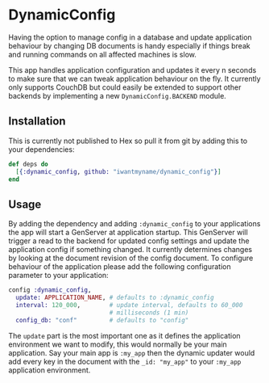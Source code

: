 # DynamicConfig

Having the option to manage config in a database and update application
behaviour by changing DB documents is handy especially if things break
and running commands on all affected machines is slow.

This app handles application configuration and updates it every n
seconds to make sure that we can tweak application behaviour on the fly.
It currently only supports CouchDB but could easily be extended to
support other backends by implementing a new `DynamicConfig.BACKEND`
module.

## Installation

This is currently not published to Hex so pull it from git by adding
this to your dependencies:

```elixir
def deps do
  [{:dynamic_config, github: "iwantmyname/dynamic_config"}]
end
```

## Usage

By adding the dependency and adding `:dynamic_config` to your
applications the app will start a GenServer at application startup. This
GenServer will trigger a read to the backend for updated config settings
and update the application config if something changed. It currently
determines changes by looking at the document revision of the config
document. To configure behaviour of the application please add the
following configuration parameter to your application:

```elixir
config :dynamic_config,
  update: APPLICATION_NAME, # defaults to :dynamic_config
  interval: 120_000,        # update interval, defaults to 60_000
                            # milliseconds (1 min)
  config_db: "conf"         # defaults to "config"
```

The `update` part is the most important one as it defines the
application environment we want to modify, this would normally be your
main application. Say your main app is `:my_app` then the dynamic
updater would add every key in the document with the `_id: "my_app"` to
your `:my_app` application environment.

